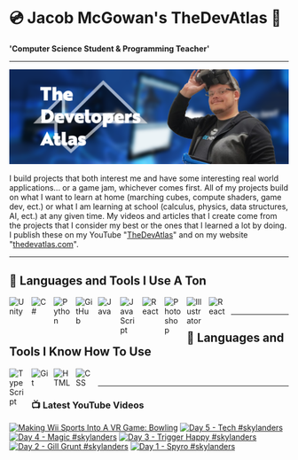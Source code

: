# 💿 Jacob McGowan's TheDevAtlas 💽

**'Computer Science Student & Programming Teacher'**

---

!["Banner"](/photos/banner.png)

I build projects that both interest me and have some interesting real world applications... or a game jam, whichever comes first. All of my projects build on what I want to learn at home (marching cubes, compute shaders, game dev, ect.) or what I am learning at school (calculus, physics, data structures, AI, ect.) at any given time. My videos and articles that I create come from the projects that I consider my best or the ones that I learned a lot by doing. I publish these on my YouTube "[TheDevAtlas](https://www.youtube.com/@thedevatlas)" and on my website "[thedevatlas.com](https://www.thedevatlas.com/)".

---

## 💾 Languages and Tools I Use A Ton

<img align="left" alt="Unity" width="30px" style="padding-right:10px;" src="https://cdn.jsdelivr.net/gh/devicons/devicon@latest/icons/unity/unity-original.svg" />
<img align="left" alt="C#" width="30px" style="padding-right:10px;" src="https://cdn.jsdelivr.net/gh/devicons/devicon@latest/icons/csharp/csharp-original.svg" />
<img align="left" alt="Python" width="30px" style="padding-right:10px;" src="https://cdn.jsdelivr.net/gh/devicons/devicon@latest/icons/python/python-original.svg" />
<img align="left" alt="GitHub" width="30px" style="padding-right:10px;" src="https://cdn.jsdelivr.net/gh/devicons/devicon/icons/github/github-original.svg" />
<img align="left" alt="Java" width="30px" style="padding-right:10px;" src="https://cdn.jsdelivr.net/gh/devicons/devicon/icons/java/java-original.svg"/>
<img align="left" alt="JavaScript" width="30px" style="padding-right:10px;" src="https://cdn.jsdelivr.net/gh/devicons/devicon/icons/javascript/javascript-plain.svg" />
<img align="left" alt="React" width="30px" style="padding-right:10px;" src="https://cdn.jsdelivr.net/gh/devicons/devicon/icons/react/react-original.svg" />
<img align="left" alt="Photoshop" width="30px" style="padding-right:10px;" src="https://cdn.jsdelivr.net/gh/devicons/devicon@latest/icons/photoshop/photoshop-original.svg" />
<img align="left" alt="Illustrator" width="30px" style="padding-right:10px;" src="https://cdn.jsdelivr.net/gh/devicons/devicon@latest/icons/illustrator/illustrator-plain.svg" />
<img align="left" alt="React" width="30px" style="padding-right:10px;" src="https://cdn.jsdelivr.net/gh/devicons/devicon@latest/icons/premierepro/premierepro-original.svg" />

<br />

---

## 🧠 Languages and Tools I Know How To Use

<img align="left" alt="TypeScript" width="30px" style="padding-right:10px;" src="https://cdn.jsdelivr.net/gh/devicons/devicon/icons/typescript/typescript-plain.svg" />
<img align="left" alt="Git" width="30px" style="padding-right:10px;" src="https://cdn.jsdelivr.net/gh/devicons/devicon/icons/git/git-original.svg" />
<img align="left" alt="HTML" width="30px" style="padding-right:10px;" src="https://cdn.jsdelivr.net/gh/devicons/devicon/icons/html5/html5-plain.svg" />
<img align="left" alt="CSS" width="30px" style="padding-right:10px;" src="https://cdn.jsdelivr.net/gh/devicons/devicon/icons/css3/css3-plain.svg" />

<br />

---

### 📺 Latest YouTube Videos

<!-- BEGIN YOUTUBE-CARDS -->
[![Making Wii Sports Into A VR Game: Bowling](https://ytcards.demolab.com/?id=E3-us1g776s&title=Making+Wii+Sports+Into+A+VR+Game%3A+Bowling&lang=en&timestamp=1724361720&background_color=%230d1117&title_color=%23ffffff&stats_color=%23dedede&max_title_lines=1&width=250&border_radius=5 "Making Wii Sports Into A VR Game: Bowling")](https://www.youtube.com/watch?v=E3-us1g776s)
[![Day 5 - Tech #skylanders](https://ytcards.demolab.com/?id=eJenf-0rrvM&title=Day+5+-+Tech+%23skylanders&lang=en&timestamp=1724299224&background_color=%230d1117&title_color=%23ffffff&stats_color=%23dedede&max_title_lines=1&width=250&border_radius=5 "Day 5 - Tech #skylanders")](https://www.youtube.com/watch?v=eJenf-0rrvM)
[![Day 4 - Magic #skylanders](https://ytcards.demolab.com/?id=u-GWdNmqDeU&title=Day+4+-+Magic+%23skylanders&lang=en&timestamp=1724212842&background_color=%230d1117&title_color=%23ffffff&stats_color=%23dedede&max_title_lines=1&width=250&border_radius=5 "Day 4 - Magic #skylanders")](https://www.youtube.com/watch?v=u-GWdNmqDeU)
[![Day 3 - Trigger Happy #skylanders](https://ytcards.demolab.com/?id=Hf-w3SFjmbk&title=Day+3+-+Trigger+Happy+%23skylanders&lang=en&timestamp=1724126410&background_color=%230d1117&title_color=%23ffffff&stats_color=%23dedede&max_title_lines=1&width=250&border_radius=5 "Day 3 - Trigger Happy #skylanders")](https://www.youtube.com/watch?v=Hf-w3SFjmbk)
[![Day 2 - Gill Grunt #skylanders](https://ytcards.demolab.com/?id=d_4ChAHJL9o&title=Day+2+-+Gill+Grunt+%23skylanders&lang=en&timestamp=1724040026&background_color=%230d1117&title_color=%23ffffff&stats_color=%23dedede&max_title_lines=1&width=250&border_radius=5 "Day 2 - Gill Grunt #skylanders")](https://www.youtube.com/watch?v=d_4ChAHJL9o)
[![Day 1 - Spyro #skylanders](https://ytcards.demolab.com/?id=WvIf1spyXjk&title=Day+1+-+Spyro+%23skylanders&lang=en&timestamp=1724018071&background_color=%230d1117&title_color=%23ffffff&stats_color=%23dedede&max_title_lines=1&width=250&border_radius=5 "Day 1 - Spyro #skylanders")](https://www.youtube.com/watch?v=WvIf1spyXjk)
<!-- END YOUTUBE-CARDS -->
#
